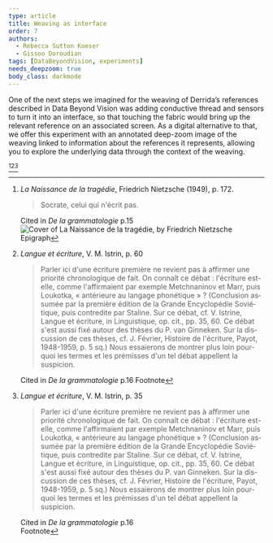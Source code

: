 ```yaml
---
type: article
title: Weaving as interface
order: 7
authors:
  - Rebecca Sutton Koeser
  - Gissoo Doroudian
tags: [DataBeyondVision, experiments]
needs_deepzoom: true
body_class: darkmode
---
```


One of the next steps we imagined for the weaving of Derrida’s references described in Data Beyond Vision was adding conductive thread and sensors to turn it into an interface, so that touching the fabric would bring up the relevant reference on an associated screen. As a digital alternative to that, we offer this experiment with an annotated deep-zoom image of the weaving linked to information about the references it represents, allowing you to explore the underlying data through the context of the weaving.

[^1][^2][^3]

</div> <!-- close text container -->

<div class="deepzoom full-width" id="dataweaving-zoom"></div>

<div class="text-container"> <!-- re-open text container -->




[^1]: *La Naissance de la tragédie*, Friedrich Nietzsche (1949), p. 172.
    <blockquote lang="fr"><p>Socrate, celui qui n'écrit pas.</p></blockquote>

    Cited in *De la grammatologie* p.15
    ![Cover of *La Naissance de la tragédie*, by Friedrich Nietzsche](https://derridas-margins.princeton.edu/library/nietzsche-die-geburt-der-tragodie-aus-dem-geiste-der-musik-1949/gallery/images/front-cover/thumbnail/)
    <span class="reftype">Epigraph</span> 

[^2]: *Langue et écriture*, V. M. Istrin, p. 60

    <blockquote lang="fr"><p>Parler ici d'une écriture première ne revient pas à affirmer une priorité chronologique de fait. On connaît ce débat  : l'écriture est-elle, comme l'affirmaient par exemple Metchnaninov et Marr, puis Loukotka, « antérieure au langage phonétique » ? (Conclusion assumée par la première édition de la Grande Encyclopédie Soviétique, puis contredite par Staline. Sur ce débat, cf. V. Istrine, Langue et écriture, in Linguistique, op. cit., pp. 35, 60. Ce débat s'est aussi fixé autour des thèses du P. van Ginneken. Sur la discussion de ces thèses, cf. J. Février, Histoire de l'écriture, Payot, 1948-1959, p. 5 sq.) Nous essaierons de montrer plus loin pourquoi les termes et les prémisses d'un tel débat appellent la suspicion.</p></blockquote>

    Cited in *De la grammatologie* p.16
    <span class="reftype">Footnote</span> 

[^3]: *Langue et écriture*, V. M. Istrin, p. 35

    <blockquote lang="fr"><p>Parler ici d'une écriture première ne revient pas à affirmer une priorité chronologique de fait. On connaît ce débat  : l'écriture est-elle, comme l'affirmaient par exemple Metchnaninov et Marr, puis Loukotka, « antérieure au langage phonétique » ? (Conclusion assumée par la première édition de la Grande Encyclopédie Soviétique, puis contredite par Staline. Sur ce débat, cf. V. Istrine, Langue et écriture, in Linguistique, op. cit., pp. 35, 60. Ce débat s'est aussi fixé autour des thèses du P. van Ginneken. Sur la discussion de ces thèses, cf. J. Février, Histoire de l'écriture, Payot, 1948-1959, p. 5 sq.) Nous essaierons de montrer plus loin pourquoi les termes et les prémisses d'un tel débat appellent la suspicion.</p></blockquote>

    Cited in *De la grammatologie* p.16    
    <span class="reftype">Footnote</span> 


<!-- page numbers to overlay -->
<!-- TODO: generate these and the overlays with code -->
<!-- <div class="pages" style="margin-bottom: 50vh">
    <span id="p1">1</span>
    <span id="p2">2</span>
    <span id="p3">3</span>
    <span id="p4">4</span>
    <span id="p5">5</span>
    <span id="p6">6</span>
</div> -->


